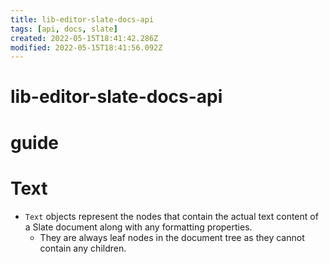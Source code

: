 ```yaml
---
title: lib-editor-slate-docs-api
tags: [api, docs, slate]
created: 2022-05-15T18:41:42.286Z
modified: 2022-05-15T18:41:56.092Z
---
```


# lib-editor-slate-docs-api

# guide

# Text
- `Text` objects represent the nodes that contain the actual text content of a Slate document along with any formatting properties. 
  - They are always leaf nodes in the document tree as they cannot contain any children.
